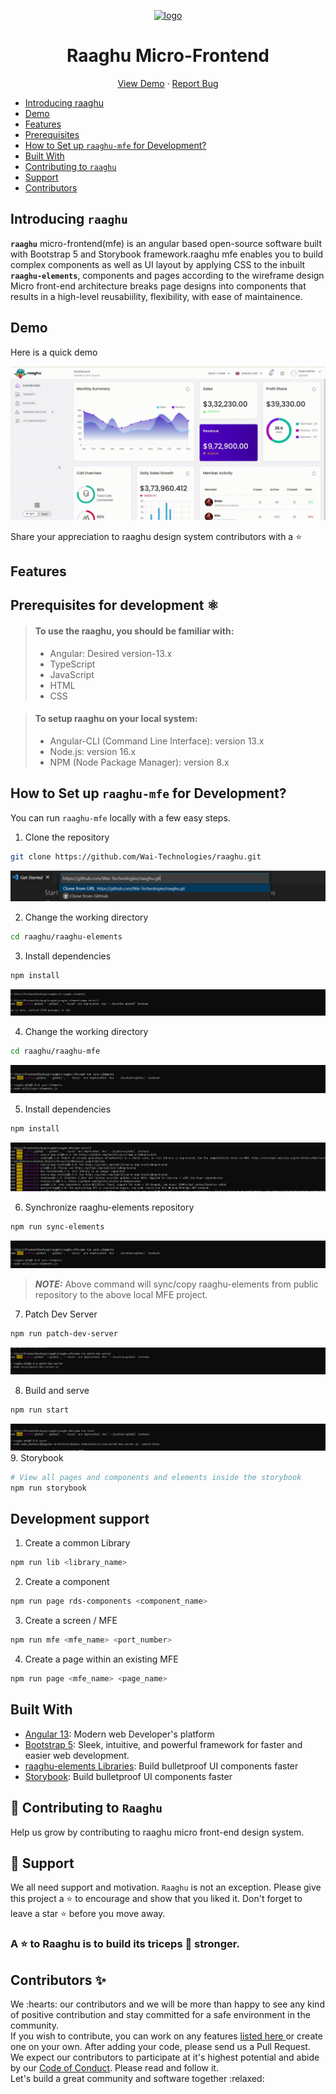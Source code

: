
<!-- ALL-CONTRIBUTORS-BADGE:START - Do not remove or modify this section -->
<!-- ALL-CONTRIBUTORS-BADGE:END -->
<p align="center">
    <a href="https://raaghu.io" target="_blank">
        <img src="./raaghu_icon.png" alt="logo" width="125"/>
    </a>
<p/>
<p>
<h1 align="center">Raaghu Micro-Frontend</h1>
<p/>

<p align="center">
    <a href="https://raaghu.io" target="blank">View Demo</a>
    ·
    <a href="https://github.com/Wai-Technologies/raaghu/issues/new">Report Bug</a>
</p>

<!-- vscode-markdown-toc -->



* [ Introducing raaghu](#Introducingraaghu-elements)
*  [Demo](#Demo)
*  [Features](#Features)
*  [Prerequisites](#pre)
*  [How to Set up `raaghu-mfe` for Development?](#setup)
*  [Built With](#BuiltWith)
*  [ Contributing to `raaghu`](#ContributingtoRaaghu)
*  [ Support](#Support)
*  [Contributors](#WAiTechnologyContributors)

##  <a name='Introducingraaghu-elements'></a>Introducing `raaghu`

__`raaghu`__ micro-frontend(mfe) is an angular based open-source software built with Bootstrap 5 and Storybook framework.raaghu mfe enables you to build complex components as well as UI layout by applying CSS to the inbuilt __`raaghu-elements`__, components and pages according to the wireframe design<br>
Micro front-end architecture breaks page designs into components that results in a high-level reusabiility, flexibility, with ease of maintainence.


##  <a name='Demo'></a>Demo

Here is a quick demo

<img title="imge" alt="gif" src="../static/raaghu.gif">


Share your appreciation to raaghu design system contributors with a ⭐️

##   <a name='Features'></a> Features



## <a name='pre'></a> Prerequisites for development ⚛️

> #### To use the raaghu, you should be familiar with:
> - Angular: Desired version-13.x 
> - TypeScript
> - JavaScript
> - HTML
> - CSS

> #### To setup raaghu on your local system:
> - Angular-CLI (Command Line Interface): version 13.x
> - Node.js: version 16.x
> - NPM (Node Package Manager): version 8.x

## <a name='setup'></a> How to Set up `raaghu-mfe` for Development?
You can run `raaghu-mfe` locally with a few easy steps.

1. Clone the repository

```bash
git clone https://github.com/Wai-Technologies/raaghu.git
```
<img src="../static/clone.png" alt="Screenshot-17"  border="0"><br />

2. Change the working directory
 
```bash
cd raaghu/raaghu-elements
```



3. Install dependencies

```bash
npm install
```
<img src="../static/MicrosoftTeams-image (8).png" alt="Screenshot-17"  border="0"><br />


4. Change the working directory

```bash
cd raaghu/raaghu-mfe
```
<img src="../static/MicrosoftTeams-image (10).png" alt="Screenshot-17"  border="0"><br />

5. Install dependencies

```bash
npm install
```
<img src="../static/MicrosoftTeams-image (9).png" alt="Screenshot-17"  border="0"><br />


6. Synchronize raaghu-elements repository

```bash
npm run sync-elements
```
<img src="../static/MicrosoftTeams-image (10).png" alt="Screenshot-17"  border="0"><br />
> **_NOTE:_** Above command will sync/copy raaghu-elements from public repository to the above local MFE project.

7. Patch Dev Server

```bash
npm run patch-dev-server
```
<img src="../static/MicrosoftTeams-image (12).png" alt="Screenshot-17"  border="0"><br />

8. Build and serve

```bash
npm run start
```
<img src="../static/MicrosoftTeams-image (13).png" alt="Screenshot-17"  border="0"><br />
9. Storybook


```bash
# View all pages and components and elements inside the storybook
npm run storybook 
```



##  Development support

1. Create a common Library

```bash
npm run lib <library_name>
```

2. Create a component

```bash
npm run page rds-components <component_name>
```

3. Create a screen / MFE

```bash
npm run mfe <mfe_name> <port_number>
```

4. Create a page within an existing MFE

```bash
npm run page <mfe_name> <page_name>
```


##  <a name='BuiltWith'></a>Built With
- [Angular 13](https://angular.io/): Modern web Developer's platform
- [Bootstrap 5](https://getbootstrap.com/): Sleek, intuitive, and powerful framework for faster and easier web development.
- [raaghu-elements Libraries](https://www.npmjs.com/package/rds-elements): Build bulletproof UI components faster
- [Storybook](https://storybook.js.org/): Build bulletproof UI components faster
 
 ##  <a name='ContributingtoRaaghu'></a>🤝 Contributing to `Raaghu`
Help us grow by contributing to raaghu micro front-end design system.

##  <a name='Support'></a>🙏 Support

We all need support and motivation. `Raaghu` is not an exception. Please give this project a ⭐️ to encourage and show that you liked it. Don't forget to leave a star ⭐️ before you move away.

<h3 className="align">
A ⭐️ to <b>Raaghu</b> is to build its triceps 💪 stronger.
</h3>

##  <a name='WAiTechnologyContributors'></a> Contributors ✨

<p>
    We :hearts: our contributors and we will be more than happy to see any kind of positive contribution and stay committed for a safe environment in the community.<br>        If you wish to contribute, you can work on any features <a href="https://github.com/shubham-waii/raaghu/tree/main/raaghu-mfe#Features" > listed here </a> or create one on your own. After adding your code, please send us a Pull Request.
    We expect our contributors to participate at it's highest potential and abide by our <a href="https://github.com/shubham-waii/raaghu/blob/development/CODE_OF_CONDUCT.md"> Code of Conduct</a>. Please read and follow it.<br>
    Let's build a great community and software together :relaxed:
</p>
</br>


